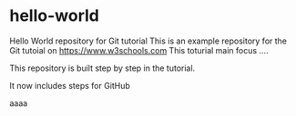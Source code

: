 # hello-world
Hello World repository for Git tutorial
This is an example repository for the Git tutoial on https://www.w3schools.com
This toturial main focus ....

This repository is built step by step in the tutorial.

It now includes steps for GitHub

aaaa
